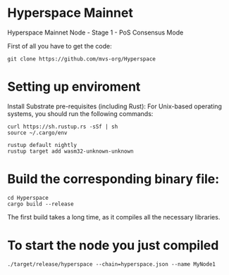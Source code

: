 # Hyperspace Mainnet
Hyperspace Mainnet Node - Stage 1 - PoS Consensus Mode

First of all you have to get the code:
```
git clone https://github.com/mvs-org/Hyperspace
```

# Setting up enviroment
Install Substrate pre-requisites (including Rust):
For Unix-based operating systems, you should run the following commands:
```
curl https://sh.rustup.rs -sSf | sh
source ~/.cargo/env

rustup default nightly
rustup target add wasm32-unknown-unknown
```
# Build the corresponding binary file:
```
cd Hyperspace
cargo build --release
```
The first build takes a long time, as it compiles all the necessary libraries.

# To start the node you just compiled
```
./target/release/hyperspace --chain=hyperspace.json --name MyNode1
```
